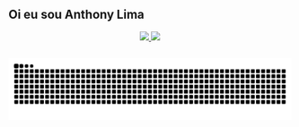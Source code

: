 ## Oi eu sou Anthony Lima
<div align="center">
  <a href="https://github.com/anthonylimax">
  <img height="180em" src="https://github-readme-stats.vercel.app/api?username=anthonylimax&show_icons=true&theme=dark&include_all_commits=true&count_private=true"/>
  <img height="180em" src="https://github-readme-stats.vercel.app/api/top-langs/?username=anthonylimax&layout=compact&langs_count=7&theme=light"/>
</div>
  
  ##
  ![Snake animation](https://github.com/anthonylimax/anthonylimax/blob/output/github-contribution-grid-snake.svg)
 
</div>
